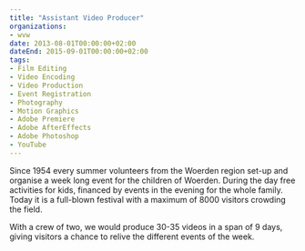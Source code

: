 ```yaml
---
title: "Assistant Video Producer"
organizations:
- wvw
date: 2013-08-01T00:00:00+02:00
dateEnd: 2015-09-01T00:00:00+02:00
tags:
- Film Editing
- Video Encoding
- Video Production
- Event Registration
- Photography
- Motion Graphics
- Adobe Premiere
- Adobe AfterEffects
- Adobe Photoshop
- YouTube
---
```


Since 1954 every summer volunteers from the Woerden region set-up and organise a week long event for the children of Woerden. During the day free activities for kids, financed by events in the evening for the whole family. Today it is a full-blown festival with a maximum of 8000 visitors crowding the field.

With a crew of two, we would produce 30-35 videos in a span of 9 days, giving visitors a chance to relive the different events of the week.
